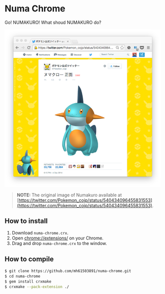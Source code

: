 # Numa Chrome

Go! NUMAKURO! What shoud NUMAKURO do?

![](screenshot.png)

> **NOTE:** The original image of Numakuro available at [https://twitter.com/Pokemon_cojp/status/540434096455831553](https://twitter.com/Pokemon_cojp/status/540434096455831553).

## How to install

1. Download `numa-chrome.crx`.
2. Open [chrome://extensions/](chrome://extensions/) on your Chrome.
3. Drag and drop `numa-chrome.crx` to the window.

## How to compile

```bash
$ git clone https://github.com/mh61503891/numa-chrome.git
$ cd numa-chrome
$ gem install crxmake
$ crxmake --pack-extension ./
```
